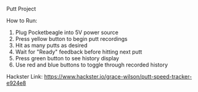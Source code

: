 Putt Project

How to Run: 
1. Plug Pocketbeagle into 5V power source
2. Press yellow button to begin putt recordings
3. Hit as many putts as desired
4. Wait for "Ready" feedback before hitting next putt
5. Press green button to see history display
6. Use red and blue buttons to toggle through recorded history

Hackster Link: https://www.hackster.io/grace-wilson/putt-speed-tracker-e924e8